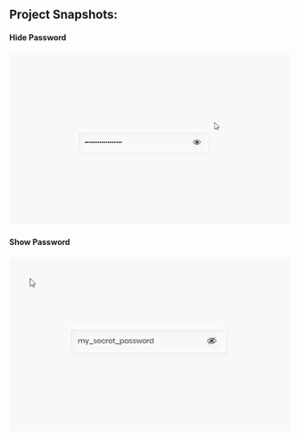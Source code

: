 ## Project Snapshots:


#### Hide Password
![img](https://github.com/jcrommar/show-hide-password/blob/master/snapshot_1.png?raw=true)


#### Show Password
![img](https://github.com/jcrommar/show-hide-password/blob/master/snapshot_2.png?raw=true)